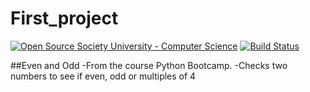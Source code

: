 # First_project
[![Open Source Society University - Computer Science](https://img.shields.io/badge/OSSU-computer--science-blue.svg)](https://github.com/ossu/computer-science)
[![Build Status](http://img.shields.io/travis/badges/badgerbadgerbadger.svg?style=flat-square)](https://travis-ci.org/badges/badgerbadgerbadger)

##Even and Odd
-From the course Python Bootcamp.
-Checks two numbers to see if even, odd or multiples of 4

